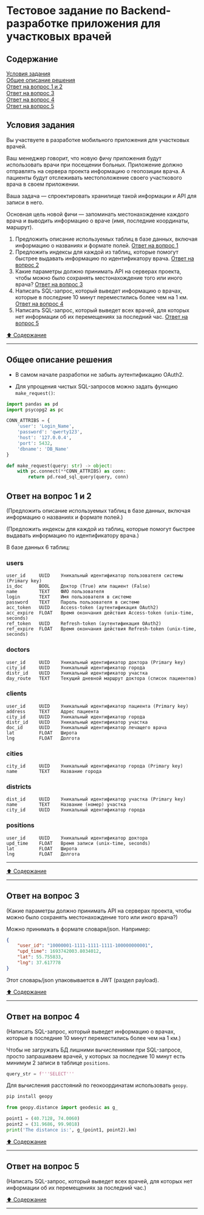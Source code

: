 # Тестовое задание по Backend-разработке приложения для участковых врачей #

## Содержание ##

[Условия задания](#условия-задания)    
[Общее описание решения](#общее-описание-решения)    
[Ответ на вопрос 1 и 2](#ответ-на-вопрос-1-и-2)    
[Ответ на вопрос 3](#ответ-на-вопрос-3)    
[Ответ на вопрос 4](#ответ-на-вопрос-4)    
[Ответ на вопрос 5](#ответ-на-вопрос-5)    

## Условия задания ##

Вы участвуете в разработке мобильного приложения для участковых врачей.

Ваш менеджер говорит, что новую фичу приложения будут использовать врачи при
посещении больных. Приложение должно отправлять на сервера проекта информацию о
геопозиции врача. А пациенты будут отслеживать местоположение своего участкового
врача в своем приложении.

Ваша задача&nbsp;&mdash; спроектировать хранилище такой информации и API для
записи в него.

Основная цель новой фичи&nbsp;&mdash; запоминать местонахождение каждого врача и
выводить информацию о враче (имя, последние координаты, маршрут).

1. Предложить описание используемых таблиц в базе данных, включая информацию о
названиях и формате полей. [Ответ на вопрос 1](#ответ-на-вопрос-1-и-2)
2. Предложить индексы для каждой из таблиц, которые помогут быстрее выдавать
информацию по идентификатору врача. [Ответ на вопрос 2](#ответ-на-вопрос-1-и-2)
3. Какие параметры должно принимать API на серверах проекта, чтобы можно было
сохранять местонахождение того или иного врача? [Ответ на вопрос 3](#ответ-на-вопрос-3)
4. Написать SQL-запрос, который выведет информацию о врачах, которые в последние
10 минут переместились более чем на 1 км. [Ответ на вопрос 4](#ответ-на-вопрос-4)
5. Написать SQL-запрос, который выведет всех врачей, для которых нет информации
об их перемещениях за последний час. [Ответ на вопрос 5](#ответ-на-вопрос-5)

[:arrow_up: Содержание](#содержание)

----

## Общее описание решения ##

- В самом начале разработки не забыть аутентификацию OAuth2.

- Для упрощения чистых SQL-запросов можно задать функцию `make_request()`:

```python
import pandas as pd
import psycopg2 as pc

CONN_ATTRIBS = {
    'user': 'Login_Name',
    'password': 'qwerty123',
    'host': '127.0.0.4',
    'port': 5432,
    'dbname': 'DB_Name'
}

def make_request(query: str) -> object:
    with pc.connect(**CONN_ATTRIBS) as conn:
        return pd.read_sql_query(query, conn)
```

## Ответ на вопрос 1 и 2 ##

(Предложить описание используемых таблиц в базе данных, включая информацию о
названиях и формате полей.)

(Предложить индексы для каждой из таблиц, которые помогут быстрее выдавать
информацию по идентификатору врача.)

В базе данных 6 таблиц:

### users ###

    user_id     UUID    Уникальный идентификатор пользователя системы (Primary key)
    is_doc      BOOL    Доктор (True) или пациент (False)
    name        TEXT    ФИО пользователя
    login       TEXT    Имя пользователя в системе
    password    TEXT    Пароль пользователя в системе
    acc_token   UUID    Access-token (аутентификация OAuth2)
    acc_expire  FLOAT   Время окончания действия Access-token (unix-time, seconds)
    ref_token   UUID    Refresh-token (аутентификация OAuth2)
    ref_expire  FLOAT   Время окончания действия Refresh-token (unix-time, seconds)

### doctors ###

    user_id     UUID    Уникальный идентификатор доктора (Primary key)
    city_id     UUID    Уникальный идентификатор города
    distr_id    UUID    Уникальный идентификатор участка
    day_route   TEXT    Текущий дневной маршрут доктора (список пациентов)

### clients ###

    user_id     UUID    Уникальный идентификатор пациента (Primary key)
    address     TEXT    Адрес пациента
    city_id     UUID    Уникальный идентификатор города
    distr_id    UUID    Уникальный идентификатор участка
    doc_id      UUID    Уникальный идентификатор лечащего врача
    lat         FLOAT   Широта
    lng         FLOAT   Долгота

### cities ###

    city_id     UUID    Уникальный идентификатор города (Primary key)
    name        TEXT    Название города

### districts ###

    dist_id     UUID    Уникальный идентификатор участка (Primary key)
    name        TEXT    Название (номер) участка
    city_id     UUID    Уникальный идентификатор города

### positions ###

    user_id     UUID    Уникальный идентификатор доктора
    upd_time    FLOAT   Время записи (unix-time, seconds)
    lat         FLOAT   Широта
    lng         FLOAT   Долгота

----

[:arrow_up: Содержание](#содержание)

----

## Ответ на вопрос 3 ##

(Какие параметры должно принимать API на серверах проекта, чтобы можно было
сохранять местонахождение того или иного врача?)

Можно принимать в формате словаря/json. Например:

```json
{
    "user_id": "10000001-1111-1111-1111-100000000001",
    "upd_time": 1693742003.8034012,
    "lat": 55.755833,
    "lng": 37.617778
}
```

Этот словарь/json упаковывается в JWT (раздел payload).

[:arrow_up: Содержание](#содержание)

----

## Ответ на вопрос 4 ##

(Написать SQL-запрос, который выведет информацию о врачах, которые в последние
10 минут переместились более чем на 1 км.)

Чтобы не загружать БД лишними вычислениями при SQL-запросе, просто запрашиваем
врачей, у которых за последние 10 минут есть минимум 2 записи в таблице
`positions`.

```python
query_str = f'''SELECT'''

```

Для вычисления расстояний по геокоординатам использовать `geopy`.

```bash
pip install geopy
```

```python
from geopy.distance import geodesic as g_

point1 = (40.7128, 74.0060)
point2 = (31.9686, 99.9018)
print('The distance is:', g_(point1, point2).km)
```

[:arrow_up: Содержание](#содержание)

----

## Ответ на вопрос 5 ##

(Написать SQL-запрос, который выведет всех врачей, для которых нет информации
об их перемещениях за последний час.)

[:arrow_up: Содержание](#содержание)

----

